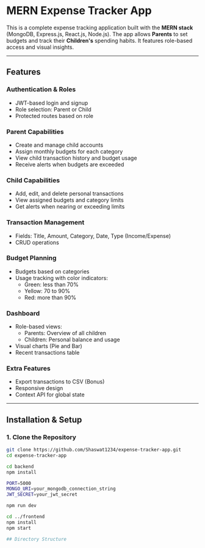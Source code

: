 # MERN Expense Tracker App

This is a complete expense tracking application built with the **MERN stack** (MongoDB, Express.js, React.js, Node.js). The app allows **Parents** to set budgets and track their **Children's** spending habits. It features role-based access and visual insights.

---

## Features

### Authentication & Roles
- JWT-based login and signup
- Role selection: Parent or Child
- Protected routes based on role

### Parent Capabilities
- Create and manage child accounts
- Assign monthly budgets for each category
- View child transaction history and budget usage
- Receive alerts when budgets are exceeded

### Child Capabilities
- Add, edit, and delete personal transactions
- View assigned budgets and category limits
- Get alerts when nearing or exceeding limits

### Transaction Management
- Fields: Title, Amount, Category, Date, Type (Income/Expense)
- CRUD operations

### Budget Planning
- Budgets based on categories
- Usage tracking with color indicators:
  - Green: less than 70%
  - Yellow: 70 to 90%
  - Red: more than 90%

### Dashboard
- Role-based views:
  - Parents: Overview of all children
  - Children: Personal balance and usage
- Visual charts (Pie and Bar)
- Recent transactions table

### Extra Features
- Export transactions to CSV (Bonus)
- Responsive design
- Context API for global state

---

## Installation & Setup

### 1. Clone the Repository

```bash
git clone https://github.com/Shaswat1234/expense-tracker-app.git
cd expense-tracker-app

cd backend
npm install

PORT=5000
MONGO_URI=your_mongodb_connection_string
JWT_SECRET=your_jwt_secret

npm run dev

cd ../frontend
npm install
npm start

## Directory Structure
```
